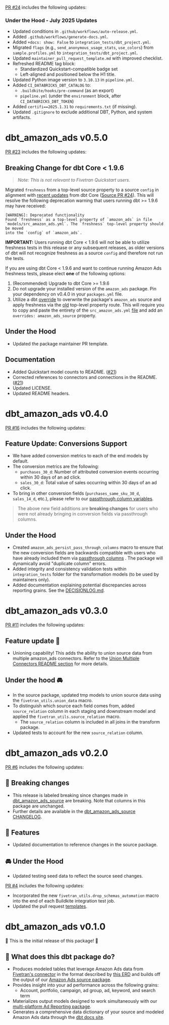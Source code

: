 [PR #24](https://github.com/fivetran/dbt_amazon_ads/pull/24) includes the following updates:

### Under the Hood - July 2025 Updates

- Updated conditions in `.github/workflows/auto-release.yml`.
- Added `.github/workflows/generate-docs.yml`.
- Added `+docs: show: False` to `integration_tests/dbt_project.yml`.
- Migrated `flags` (e.g., `send_anonymous_usage_stats`, `use_colors`) from `sample.profiles.yml` to `integration_tests/dbt_project.yml`.
- Updated `maintainer_pull_request_template.md` with improved checklist.
- Refreshed README tag block:
  - Standardized Quickstart-compatible badge set
  - Left-aligned and positioned below the H1 title.
- Updated Python image version to `3.10.13` in `pipeline.yml`.
- Added `CI_DATABRICKS_DBT_CATALOG` to:
  - `.buildkite/hooks/pre-command` (as an export)
  - `pipeline.yml` (under the `environment` block, after `CI_DATABRICKS_DBT_TOKEN`)
- Added `certifi==2025.1.31` to `requirements.txt` (if missing).
- Updated `.gitignore` to exclude additional DBT, Python, and system artifacts.

# dbt_amazon_ads v0.5.0

[PR #23](https://github.com/fivetran/dbt_amazon_ads/pull/23) includes the following updates:

## Breaking Change for dbt Core < 1.9.6
> *Note: This is not relevant to Fivetran Quickstart users.*

Migrated `freshness` from a top-level source property to a source `config` in alignment with [recent updates](https://github.com/dbt-labs/dbt-core/issues/11506) from dbt Core ([Source PR #24](https://github.com/fivetran/dbt_amazon_ads_source/pull/24)). This will resolve the following deprecation warning that users running dbt >= 1.9.6 may have received:

```
[WARNING]: Deprecated functionality
Found `freshness` as a top-level property of `amazon_ads` in file
`models/src_amazon_ads.yml`. The `freshness` top-level property should be moved
into the `config` of `amazon_ads`.
```

**IMPORTANT:** Users running dbt Core < 1.9.6 will not be able to utilize freshness tests in this release or any subsequent releases, as older versions of dbt will not recognize freshness as a source `config` and therefore not run the tests.

If you are using dbt Core < 1.9.6 and want to continue running Amazon Ads freshness tests, please elect **one** of the following options:
  1. (Recommended) Upgrade to dbt Core >= 1.9.6
  2. Do not upgrade your installed version of the `amazon_ads` package. Pin your dependency on v0.4.0 in your `packages.yml` file.
  3. Utilize a dbt [override](https://docs.getdbt.com/reference/resource-properties/overrides) to overwrite the package's `amazon_ads` source and apply freshness via the [old](https://github.com/fivetran/dbt_amazon_ads_source/blob/main/models/src_amazon_ads.yml#L11-L13) top-level property route. This will require you to copy and paste the entirety of the `src_amazon_ads.yml` [file](https://github.com/fivetran/dbt_amazon_ads_source/blob/main/models/src_amazon_ads.yml#L4-L369) and add an `overrides: amazon_ads_source` property.

## Under the Hood
- Updated the package maintainer PR template.

## Documentation
- Added Quickstart model counts to README. ([#21](https://github.com/fivetran/dbt_amazon_ads/pull/21))
- Corrected references to connectors and connections in the README. ([#21](https://github.com/fivetran/dbt_amazon_ads/pull/21))
- Updated LICENSE.
- Updated README headers.

# dbt_amazon_ads v0.4.0
[PR #16](https://github.com/fivetran/dbt_amazon_ads/pull/16) includes the following updates:

## Feature Update: Conversions Support
- We have added conversion metrics to each of the end models by default.
- The conversion metrics are the following:
  - `purchases_30_d`: Number of attributed conversion events occurring within 30 days of an ad click.
  - `sales_30_d`: Total value of sales occurring within 30 days of an ad click.
- To bring in other conversion fields (`purchases_same_sku_30_d`, `sales_14_d`, etc.), please refer to our [passthrough column variables](https://github.com/fivetran/dbt_amazon_ads_source?tab=readme-ov-file#passing-through-additional-metrics).

> The above new field additions are **breaking changes** for users who were not already bringing in conversion fields via passthrough columns.

## Under the Hood
- Created `amazon_ads_persist_pass_through_columns` macro to ensure that the new conversion fields are backwards compatible with users who have already included them via [passthrough columns](https://github.com/fivetran/dbt_amazon_ads?tab=readme-ov-file#passing-through-additional-metrics) . The package will dynamically avoid "duplicate column" errors.
- Added integrity and consistency validation tests within `integration_tests` folder for the transformation models (to be used by maintainers only).
- Added documentation explaining potential discrepancies across reporting grains. See the [DECISIONLOG.md](https://github.com/fivetran/dbt_amazon_ads/blob/main/DECISIONLOG.md).

# dbt_amazon_ads v0.3.0
[PR #11](https://github.com/fivetran/dbt_amazon_ads/pull/11) includes the following updates:
## Feature update 🎉
- Unioning capability! This adds the ability to union source data from multiple amazon_ads connectors. Refer to the [Union Multiple Connectors README section](https://github.com/fivetran/dbt_amazon_ads/blob/main/README.md#union-multiple-connectors) for more details.

## Under the hood 🚘
- In the source package, updated tmp models to union source data using the `fivetran_utils.union_data` macro. 
- To distinguish which source each field comes from, added `source_relation` column in each staging and downstream model and applied the `fivetran_utils.source_relation` macro.
  - The `source_relation` column is included in all joins in the transform package. 
- Updated tests to account for the new `source_relation` column.

# dbt_amazon_ads v0.2.0
[PR #6](https://github.com/fivetran/dbt_amazon_ads/pull/6) includes the following updates:
## 🚨 Breaking changes
- This release is labeled breaking since changes made in [dbt_amazon_ads_source](https://github.com/fivetran/dbt_amazon_ads_source) are breaking. Note that columns in this package are unchanged.
- Further details are available in the [dbt_amazon_ads_source CHANGELOG](https://github.com/fivetran/dbt_amazon_ads_source/blob/main/CHANGELOG.md).
## 🎉 Features
- Updated documentation to reference changes in the source package.

 ## 🚘 Under the Hood
- Updated testing seed data to reflect the source seed changes.

 [PR #4](https://github.com/fivetran/dbt_amazon_ads/pull/4) includes the following updates:
- Incorporated the new `fivetran_utils.drop_schemas_automation` macro into the end of each Buildkite integration test job.
- Updated the pull request [templates](/.github).

 # dbt_amazon_ads v0.1.0
🎉 This is the initial release of this package! 🎉
## 📣 What does this dbt package do?
- Produces modeled tables that leverage Amazon Ads data from [Fivetran's connector](https://fivetran.com/docs/applications/amazon-ads) in the format described by [this ERD](https://fivetran.com/docs/applications/amazon-ads#schemainformation) and builds off the output of our [Amazon Ads source package](https://github.com/fivetran/dbt_amazon_ads_source).
- Provides insight into your ad performance across the following grains:
  - Account, portfolio, campaign, ad group, ad, keyword, and search term
- Materializes output models designed to work simultaneously with our [multi-platform Ad Reporting package](https://github.com/fivetran/dbt_ad_reporting).
- Generates a comprehensive data dictionary of your source and modeled Amazon Ads data through the [dbt docs site](https://fivetran.github.io/dbt_amazon_ads/).
